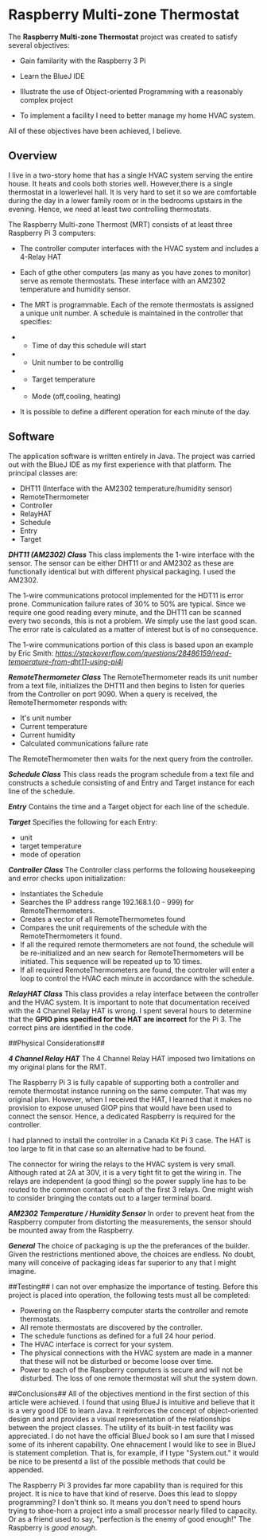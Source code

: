 # Raspberry Multi-zone Thermostat

The **Raspberry Multi-zone Thermostat** project was created to satisfy several objectives:

- Gain familarity with the Raspberry 3 Pi

- Learn the BlueJ IDE

- Illustrate the use of Object-oriented Programming with a reasonably complex project
- To implement a facility I need  to better manage my home HVAC system.

All of these objectives have been achieved, I believe.

## Overview

I live in a two-story home that has a single HVAC system serving the entire house. It heats and cools both stories well.  However,there is a single thermostat in a lowerlevel hall. It is very hard to set it so we are comfortable during the day in a lower family room or in the bedrooms upstairs in the evening.  Hence, we need at least two controlling thermostats.

The Raspberry Multi-zone Thermost (MRT) consists of at least three Raspberry Pi 3 computers:

- The controller computer interfaces with the HVAC system and includes a 4-Relay HAT

- Each of gthe other computers (as many as you have zones to monitor) serve as remote thermostats. These interface with an AM2302 temperature and humidity sensor.

- The MRT is programmable.  Each of the remote thermostats is assigned a unique unit number.  A schedule is maintained in the controller that specifies:
- - Time of day this schedule will start
- - Unit number to be controllig
- - Target temperature
- - Mode (off,cooling, heating)
- It is possible to define a different operation for each minute of the day.

## Software
The application software is written entirely in Java. The project was carried out with the BlueJ IDE as my first experience with that platform.  The principal classes are:

- DHT11 (Interface with the AM2302 temperature/humidity sensor)
- RemoteThermometer
- Controller
- RelayHAT
- Schedule
- Entry
- Target

***DHT11 (AM2302) Class***
This class implements the 1-wire interface with the sensor. The sensor can be either DHT11 or and AM2302 as these are functionally identical but with different physical packaging.  I used the AM2302.

The 1-wire communications protocol implemented for the HDT11 is error prone. Communication failure rates of 30% to 50% are typical.  Since we require one good reading every minute, and the DHT11 can be scanned every two seconds, this is not a problem.  We simply use the last good scan.  The error rate is calculated as a matter of interest but is of no consequence.

The 1-wire communications portion of this class is based upon an example by Eric Smith: *https://stackoverflow.com/questions/28486159/read-temperature-from-dht11-using-pi4j*

***RemoteThermometer Class***
The RemoteThermometer reads its unit number from a text file, initializes the DHT11 and then begins to listen for queries from the Controller on port 9090.  When a query is received, the RemoteThermometer responds with: 

- It's unit number
- Current temperature
- Current humidity
- Calculated communications failure rate

The RemoteThermometer then waits for the next query from the controller.


***Schedule Class***
This class reads the program schedule from a text file and constructs a schedule consisting of and Entry and Target instance for each line of the schedule.

***Entry***
Contains the time and a Target object for each line of the schedule.

***Target***
Specifies the following for each Entry:

- unit
- target temperature
- mode of operation

***Controller Class***
The Controller class performs the following housekeeping and error checks upon initialization:

- Instantiates the Schedule
- Searches the IP address range 192.168.1.(0 - 999) for RemoteThermometers.
- Creates a vector of all RemoteThermometes found
- Compares the unit requirements of the schedule with the RemoteThermometers it found.  
- If all the required remote thermometers are not found, the schedule will be re-initialized and an new search for RemoteThermometers will be initiated.  This sequence will be repeated up to 10 times.
- If all required RemoteThermometers are found, the controler will enter a loop to control the HVAC each minute in accordance with the schedule.

***RelayHAT Class***
This class provides a relay interface between the controller and the HVAC system. It is important to note that documentation received with the 4 Channel Relay HAT is wrong. I spent several hours to determine that the **GPIO pins specified for the HAT are incorrect** for the Pi 3. The correct pins are identified in the code.

##Physical Considerations##

***4 Channel Relay HAT***
The 4 Channel Relay HAT imposed two limitations on my original plans for the RMT. 

The Raspberry Pi 3 is fully capable of supporting both a controller and remote thermostat instance running on the same computer. That was my original plan.  However, when I received  the HAT, I learned that it makes no provision to expose unused GIOP pins that would have been used to connect the sensor.  Hence, a dedicated Raspberry is required for the controller.

I had planned to install the controller in a Canada Kit Pi 3 case.  The HAT is too large to fit in that case so an alternative had to be found.

The connector for wiring the relays to the HVAC system is very small. Although rated at 2A at 30V, it is a very tight fit to get the wiring in.  The relays are independent (a good thing) so the power supply line has to be routed to the  common contact of each of the first 3 relays. One might wish to consider bringing the contats out to a larger terminal board.

***AM2302 Temperature / Humidity Sensor***
In order to prevent heat from the Raspberry computer from distorting the measurements, the sensor should be mounted away from the Raspberry.

***General***
The choice of packaging is up the the preferances of the builder. Given the restrictions mentioned above, the choices are endless. No doubt, many will conceive of packaging ideas far superior to any that I might imagine.

##Testing##
I can not over emphasize the importance of testing.  Before this project is placed into operation, the following tests must all be completed:

- Powering on the Raspberry computer starts the controller and remote thermostats.
- All remote thermostats are discovered by the controller.
- The schedule functions as defined for a full 24 hour period.
- The HVAC interface is correct for your system.
- The physical connections with the HVAC system are made in a manner that these will not be disturbed or become loose over time.
- Power to each of the Raspberry computers is secure and will not be disturbed.  The loss of one remote thermostat will shut the system down.

##Conclusions##
All of the objectives mentiond in the first section of this article were achieved. I found that using BlueJ is intuitive and believe that it is a very good IDE to learn Java.  It reinforces the concept of object-oriented design and and provides a visual representation of the relationships between the project classes. The utility of its built-in test facility was appreciated.  I do not  have the official BlueJ book so I am sure that I missed some of its inherent capability.  One ehnacement I would like to see in BlueJ is statement completion. That is, for example, if I type "System.out." it would be nice to be presentd a list of the possible methods that could be appended.

The Raspberry Pi 3 provides far more capability than is required for this project.  It is nice to have that kind of reserve. Does this lead to sloppy programming?  I don't think so. It means you don't need to spend hours trying to shoe-horn a project into a small processor nearly filled to capacity. Or as a friend used to say, "perfection is the enemy of good enough!"  The Raspberry is *good enough*.